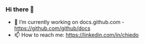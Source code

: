 ### Hi there 👋

- 🔭 I’m currently working on docs.github.com - https://github.com/github/docs
- 📫 How to reach me: https://linkedin.com/in/chiedo
